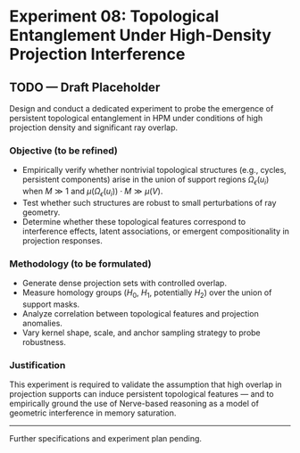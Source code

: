 # Experiment 08: Topological Entanglement Under High-Density Projection Interference

## TODO — Draft Placeholder

Design and conduct a dedicated experiment to probe the emergence of persistent topological entanglement in HPM under conditions of high projection density and significant ray overlap.

### Objective (to be refined)

* Empirically verify whether nontrivial topological structures (e.g., cycles, persistent components) arise in the union of support regions $\Omega_\epsilon(u_i)$ when $M \gg 1$ and $\mu(\Omega_\epsilon(u_i)) \cdot M \gg \mu(V)$.
* Test whether such structures are robust to small perturbations of ray geometry.
* Determine whether these topological features correspond to interference effects, latent associations, or emergent compositionality in projection responses.

### Methodology (to be formulated)

* Generate dense projection sets with controlled overlap.
* Measure homology groups ($H_0$, $H_1$, potentially $H_2$) over the union of support masks.
* Analyze correlation between topological features and projection anomalies.
* Vary kernel shape, scale, and anchor sampling strategy to probe robustness.

### Justification

This experiment is required to validate the assumption that high overlap in projection supports can induce persistent topological features — and to empirically ground the use of Nerve-based reasoning as a model of geometric interference in memory saturation.

---

Further specifications and experiment plan pending.
